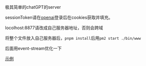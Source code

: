 极其简单的chatGPT的server

sessionToken请在[openai](https://chat.openai.com/)登录后在cookies获取并填充。

locolhost:8877请改成自己服务器地址，否则会跨域

将整个文件放入自己服务器后，`pnpm install`后用`pm2 start ./bin/www`

后面用event-stream优化一下

[示例](http:archy.ink:8877)